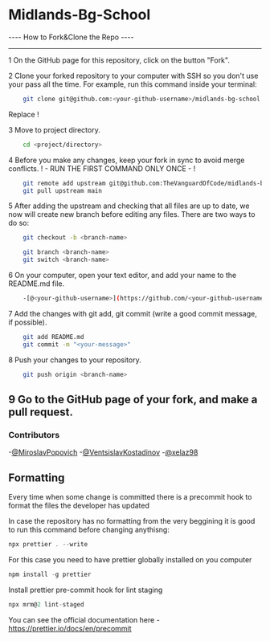 # Midlands-Bg-School

---- How to Fork&Clone the Repo ----

---

1 On the GitHub page for this repository, click on the button "Fork".

2 Clone your forked repository to your computer with SSH so you don't use your pass all the time.
For example, run this command inside your terminal:

```bash
    git clone git@github.com:<your-github-username>/midlands-bg-school.git
```

Replace <your-github-username>!

3 Move to project directory.

```bash
    cd <project/directory>
```

4 Before you make any changes, keep your fork in sync to avoid merge conflicts.
! - RUN THE FIRST COMMAND ONLY ONCE - !

```bash
    git remote add upstream git@github.com:TheVanguardOfCode/midlands-bg-school.git
    git pull upstream main
```

5 After adding the upstream and checking that all files are up to date, we now will create new branch before editing any files. There are two ways to do so:

```bash
    git checkout -b <branch-name>
```

```bash
    git branch <branch-name>
    git switch <branch-name>
```

6 On your computer, open your text editor, and add your name to the README.md file.

```bash
    -[@<your-github-username>](https://github.com/<your-github-username>/)
```

7 Add the changes with git add, git commit (write a good commit message, if possible).

```bash
    git add README.md
    git commit -m "<your-message>"
```

8 Push your changes to your repository.

```bash
    git push origin <branch-name>
```

## 9 Go to the GitHub page of your fork, and make a pull request.

### Contributors

-[@MiroslavPopovich](https://github.com/MiroslavPopovich/) -[@VentsislavKostadinov](https://github.com/VentsislavKostadinov) -[@xelaz98](https://github.com/xelaz98/)

## Formatting

Every time when some change is committed there is a precommit hook to format the files the developer has updated

In case the repository has no formatting from the very beggining it is good to run this command before changing anythisng:

```js
npx prettier . --write
```

For this case you need to have prettier globally installed on you computer

```js
npm install -g prettier
```

Install prettier pre-commit hook for lint staging

```js
npx mrm@2 lint-staged
```

You can see the official documentation here - https://prettier.io/docs/en/precommit
